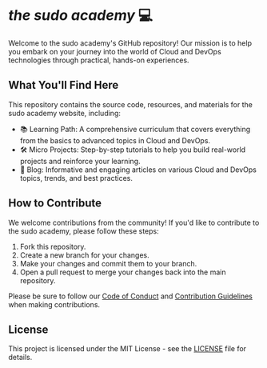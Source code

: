 # _the sudo academy_ 💻

Welcome to the sudo academy's GitHub repository! Our mission is to help you embark on your journey into the world of Cloud and DevOps technologies through practical, hands-on experiences.

## What You'll Find Here

This repository contains the source code, resources, and materials for the sudo academy website, including:

- 📚 Learning Path: A comprehensive curriculum that covers everything from the basics to advanced topics in Cloud and DevOps.
- 🛠️ Micro Projects: Step-by-step tutorials to help you build real-world projects and reinforce your learning.
- 📰 Blog: Informative and engaging articles on various Cloud and DevOps topics, trends, and best practices.

## How to Contribute
We welcome contributions from the community! If you'd like to contribute to the sudo academy, please follow these steps:

1. Fork this repository.
2. Create a new branch for your changes.
3. Make your changes and commit them to your branch.
4. Open a pull request to merge your changes back into the main repository.

Please be sure to follow our [Code of Conduct](CODE_OF_CONDUCT.md) and [Contribution Guidelines](CONTRIBUTING.md) when making contributions.

## License

This project is licensed under the MIT License - see the [LICENSE](LICENSE) file for details.